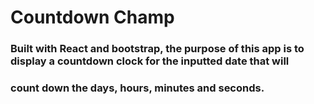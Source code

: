 # Countdown Champ

### Built with React and bootstrap, the purpose of this app is to display a countdown clock for the inputted date that will 
### count down the days, hours, minutes and seconds.  